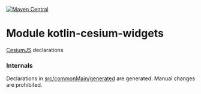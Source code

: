 [![Maven Central](https://img.shields.io/maven-central/v/org.jetbrains.kotlin-wrappers/kotlin-cesium-widgets)](https://search.maven.org/artifact/org.jetbrains.kotlin-wrappers/kotlin-cesium-widgets)

# Module kotlin-cesium-widgets

[CesiumJS](http://cesium.com/cesiumjs/) declarations

### Internals

Declarations in [src/commonMain/generated](./src/commonMain/generated) are generated.
Manual changes are prohibited.
